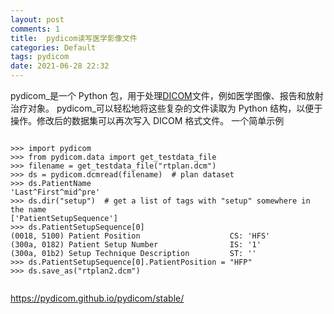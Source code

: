 ```yaml
---
layout: post
comments: 1
title:  pydicom读写医学影像文件
categories: Default
tags: pydicom
date: 2021-06-28 22:32
---
```


pydicom_是一个 Python 包，用于处理[DICOM](http://en.wikipedia.org/wiki/DICOM)文件，例如医学图像、报告和放射治疗对象。
pydicom_可以轻松地将这些复杂的文件读取为 Python 结构，以便于操作。修改后的数据集可以再次写入 DICOM 格式文件。
一个简单示例
```

>>> import pydicom
>>> from pydicom.data import get_testdata_file
>>> filename = get_testdata_file("rtplan.dcm")
>>> ds = pydicom.dcmread(filename)  # plan dataset
>>> ds.PatientName
'Last^First^mid^pre'
>>> ds.dir("setup")  # get a list of tags with "setup" somewhere in the name
['PatientSetupSequence']
>>> ds.PatientSetupSequence[0]
(0018, 5100) Patient Position                    CS: 'HFS'
(300a, 0182) Patient Setup Number                IS: '1'
(300a, 01b2) Setup Technique Description         ST: ''
>>> ds.PatientSetupSequence[0].PatientPosition = "HFP"
>>> ds.save_as("rtplan2.dcm")


```


https://pydicom.github.io/pydicom/stable/